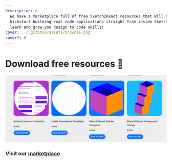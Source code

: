 ```yaml
---
description: >-
  We have a marketplace full of free Sketch2React resources that will help you
  kickstart building real code applications straight from inside Sketch. Study,
  learn and grow you design to code skills!
cover: ../.gitbook/assets/brownie.png
coverY: 0
---
```


# Download free resources 🧡

![](<../.gitbook/assets/CleanShot 2021-10-16 at 13.46.37.png>)

### Visit our [marketplace](https://marketplace.sketch2react.io/product-category/sketch2react/)

###
